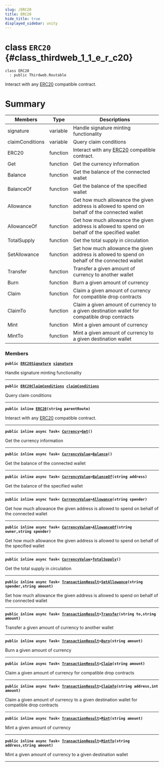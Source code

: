 ```yaml
---
slug: /ERC20
title: ERC20
hide_title: true
displayed_sidebar: unity
---
```


# class `ERC20` {#class_thirdweb_1_1_e_r_c20}

```
class ERC20
  : public Thirdweb.Routable
```

Interact with any [ERC20](#class_thirdweb_1_1_e_r_c20) compatible contract.

# Summary

| Members         | Type     | Descriptions                                                                                   |
| --------------- | -------- | ---------------------------------------------------------------------------------------------- |
| signature       | variable | Handle signature minting functionality                                                         |
| claimConditions | variable | Query claim conditions                                                                         |
| ERC20           | function | Interact with any [ERC20](#class_thirdweb_1_1_e_r_c20) compatible contract.                    |
| Get             | function | Get the currency information                                                                   |
| Balance         | function | Get the balance of the connected wallet                                                        |
| BalanceOf       | function | Get the balance of the specified wallet                                                        |
| Allowance       | function | Get how much allowance the given address is allowed to spend on behalf of the connected wallet |
| AllowanceOf     | function | Get how much allowance the given address is allowed to spend on behalf of the specified wallet |
| TotalSupply     | function | Get the total supply in circulation                                                            |
| SetAllowance    | function | Set how much allowance the given address is allowed to spend on behalf of the connected wallet |
| Transfer        | function | Transfer a given amount of currency to another wallet                                          |
| Burn            | function | Burn a given amount of currency                                                                |
| Claim           | function | Claim a given amount of currency for compatible drop contracts                                 |
| ClaimTo         | function | Claim a given amount of currency to a given destination wallet for compatible drop contracts   |
| Mint            | function | Mint a given amount of currency                                                                |
| MintTo          | function | Mint a given amount of currency to a given destination wallet                                  |

### Members

**`public `[`ERC20Signature`](docs/unity/ERC20Signature.md#class_thirdweb_1_1_e_r_c20_signature)` `[`signature`](#class_thirdweb_1_1_e_r_c20_1a898630b9be6c9c1d251f79f01d54216c)**

Handle signature minting functionality

---

**`public `[`ERC20ClaimConditions`](docs/unity/ERC20ClaimConditions.md#class_thirdweb_1_1_e_r_c20_claim_conditions)` `[`claimConditions`](#class_thirdweb_1_1_e_r_c20_1ac6d87251eef3c81004530fe5c8d78229)**

Query claim conditions

---

**`public inline `[`ERC20`](#class_thirdweb_1_1_e_r_c20_1ad08f90ef64afa7f8d63a2459152f771e)`(string parentRoute)`**

Interact with any [ERC20](#class_thirdweb_1_1_e_r_c20) compatible contract.

---

**`public inline async Task< `[`Currency`](docs/unity/Currency.md#struct_thirdweb_1_1_currency)`>`[`Get`](#class_thirdweb_1_1_e_r_c20_1acc3cbc07eae3300faf7b36250a71b7c3)`()`**

Get the currency information

---

**`public inline async Task< `[`CurrencyValue`](docs/unity/CurrencyValue.md#struct_thirdweb_1_1_currency_value)`>`[`Balance`](#class_thirdweb_1_1_e_r_c20_1aaca1f1963dcabbab722c095f6b9c1aea)`()`**

Get the balance of the connected wallet

---

**`public inline async Task< `[`CurrencyValue`](docs/unity/CurrencyValue.md#struct_thirdweb_1_1_currency_value)`>`[`BalanceOf`](#class_thirdweb_1_1_e_r_c20_1a13c404ac14930ee4c8de7999e66fc928)`(string address)`**

Get the balance of the specified wallet

---

**`public inline async Task< `[`CurrencyValue`](docs/unity/CurrencyValue.md#struct_thirdweb_1_1_currency_value)`>`[`Allowance`](#class_thirdweb_1_1_e_r_c20_1a9f84493119daf878da873a7fcf303b94)`(string spender)`**

Get how much allowance the given address is allowed to spend on behalf of the connected wallet

---

**`public inline async Task< `[`CurrencyValue`](docs/unity/CurrencyValue.md#struct_thirdweb_1_1_currency_value)`>`[`AllowanceOf`](#class_thirdweb_1_1_e_r_c20_1aacefeb72cef811dacb2d4c26a91b4a57)`(string owner,string spender)`**

Get how much allowance the given address is allowed to spend on behalf of the specified wallet

---

**`public inline async Task< `[`CurrencyValue`](docs/unity/CurrencyValue.md#struct_thirdweb_1_1_currency_value)`>`[`TotalSupply`](#class_thirdweb_1_1_e_r_c20_1a7ad53d8b08e7392bfc203ec1bba16e82)`()`**

Get the total supply in circulation

---

**`public inline async Task< `[`TransactionResult`](docs/unity/TransactionResult.md#class_thirdweb_1_1_transaction_result)`>`[`SetAllowance`](#class_thirdweb_1_1_e_r_c20_1a6e9fa38031ea3498a2e323a302c7a281)`(string spender,string amount)`**

Set how much allowance the given address is allowed to spend on behalf of the connected wallet

---

**`public inline async Task< `[`TransactionResult`](docs/unity/TransactionResult.md#class_thirdweb_1_1_transaction_result)`>`[`Transfer`](#class_thirdweb_1_1_e_r_c20_1af8407284de3fac7445509232ff0969a9)`(string to,string amount)`**

Transfer a given amount of currency to another wallet

---

**`public inline async Task< `[`TransactionResult`](docs/unity/TransactionResult.md#class_thirdweb_1_1_transaction_result)`>`[`Burn`](#class_thirdweb_1_1_e_r_c20_1abbb4f9703642601cbc685719816378da)`(string amount)`**

Burn a given amount of currency

---

**`public inline async Task< `[`TransactionResult`](docs/unity/TransactionResult.md#class_thirdweb_1_1_transaction_result)`>`[`Claim`](#class_thirdweb_1_1_e_r_c20_1a0fc58a72fca14206933ae8b573bf71cf)`(string amount)`**

Claim a given amount of currency for compatible drop contracts

---

**`public inline async Task< `[`TransactionResult`](docs/unity/TransactionResult.md#class_thirdweb_1_1_transaction_result)`>`[`ClaimTo`](#class_thirdweb_1_1_e_r_c20_1ac50b6fd72bede6008a1a6ef60dce00a2)`(string address,int amount)`**

Claim a given amount of currency to a given destination wallet for compatible drop contracts

---

**`public inline async Task< `[`TransactionResult`](docs/unity/TransactionResult.md#class_thirdweb_1_1_transaction_result)`>`[`Mint`](#class_thirdweb_1_1_e_r_c20_1a3e33dd90d22dcb21aad6946ea536e3d0)`(string amount)`**

Mint a given amount of currency

---

**`public inline async Task< `[`TransactionResult`](docs/unity/TransactionResult.md#class_thirdweb_1_1_transaction_result)`>`[`MintTo`](#class_thirdweb_1_1_e_r_c20_1af61de11c88827d057125da0b6e01146b)`(string address,string amount)`**

Mint a given amount of currency to a given destination wallet

---
